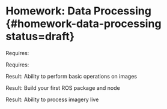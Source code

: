 # Homework: Data Processing {#homework-data-processing status=draft}

<div class='requirements' markdown'1'>

Requires: [](#checkoff_take_a_log)

Requires: [](#introduction_to_ros)

Result: Ability to perform basic operations on images

Result: Build your first ROS package and node

Result: Ability to process imagery live

